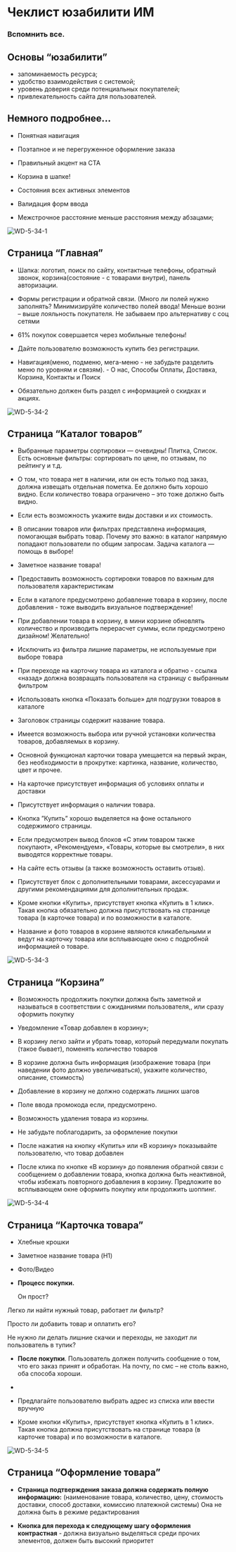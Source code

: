 # Чеклист юзабилити ИМ
### Вспомнить все.

## Основы “юзабилити”

- запоминаемость ресурса;
- удобство взаимодействия с системой;
- уровень доверия среди потенциальных покупателей;
- привлекательность сайта для пользователей.

## Немного подробнее...

- Понятная навигация

- Поэтапное и не перегруженное оформление заказа

- Правильный акцент на CTA

- Корзина в шапке!

- Состояния  всех активных элементов

- Валидация форм ввода

- Межстрочное расстояние меньше расстояния между абзацами;

![WD-5-34-1](/images/2019/05/wd-5-34-1.png)

## Страница “Главная”

- Шапка: логотип, поиск по сайту, контактные телефоны, обратный звонок, корзина(состояние - с товарами внутри), панель авторизации.

- Формы регистрации и обратной связи. (Много ли полей нужно заполнять? Минимизируйте количество полей ввода!  Меньше возни – выше лояльность покупателя. Не забываем про альтернативу с соц сетями

- 61% покупок совершается через мобильные телефоны!

- Дайте пользователю возможность купить без регистрации.

- Навигация(меню,  подменю,  мега-меню - не забудьте разделить меню по уровням и связям).  - О нас, Способы Оплаты, Доставка, Корзина, Контакты и Поиск

- Обязательно должен быть раздел с информацией о скидках и акциях.

![WD-5-34-2](/images/2019/05/wd-5-34-2.png)

## Страница “Каталог товаров”

- Выбранные параметры сортировки — очевидны! Плитка, Список. Есть основные фильтры: сортировать по цене, по отзывам, по рейтингу и т.д.

- О том, что товара нет в наличии, или он есть только под заказ, должна извещать отдельная пометка. Ее должно быть хорошо видно. Если количество товара ограничено – это тоже должно быть видно.

- Если есть возможность укажите виды доставки и их стоимость.

- В описании товаров или фильтрах представлена информация, помогающая выбрать товар. Почему это важно: в каталог напрямую попадают пользователи по общим запросам. Задача каталога — помощь в выборе!

- Заметное название товара!

- Предоставить возможность сортировки товаров по важным для пользователя характеристикам

- Если в каталоге предусмотрено добавление товара в корзину, после добавления - тоже выводить визуальное подтверждение!

- При добавлении товара в корзину, в мини корзине обновлять количество и производить перерасчет суммы, если предусмотрено дизайном! Желательно!

- Исключить из фильтра лишние параметры, не используемые при выборе товара

- При переходе на карточку товара из каталога и обратно - ссылка «назад» должна возвращать пользователя на страницу с выбранным фильтром

- Использовать кнопка «Показать больше» для подгрузки товаров в каталоге

- Заголовок страницы содержит название товара.

- Имеется возможность выбора или ручной установки количества товаров, добавляемых в корзину.

- Основной функционал карточки товара умещается на первый экран, без необходимости в прокрутке: картинка, название, количество, цвет и прочее.

- На карточке присутствует информация об условиях оплаты и доставки

- Присутствует информация о наличии товара.

- Кнопка ”Купить” хорошо выделяется на фоне остального содержимого страницы.

- Если предусмотрен вывод блоков «С этим товаром также покупают», «Рекомендуем», «Товары, которые вы смотрели», в них выводятся корректные товары.

- На сайте есть отзывы (а также возможность оставить отзыв).

- Присутствует блок с дополнительными товарами, аксессуарами и другими рекомендациями для дополнительных продаж.

- Кроме кнопки «Купить», присутствует кнопка «Купить в 1 клик». Такая кнопка обязательно должна присутствовать на странице товара (в карточке товара) и по возможности в каталоге.

- Название и фото товаров в корзине являются кликабельными и ведут на карточку товара или всплывающее окно с подробной информацией о товаре.

![WD-5-34-3](/images/2019/05/wd-5-34-3.png)

## Страница “Корзина”

- Возможность продолжить покупки должна быть заметной и называться в соответствии с ожиданиями пользователя,, или сразу оформить покупку

- Уведомление «Товар добавлен в корзину»;

- В корзину легко зайти и убрать товар, который передумали покупать (такое бывает), поменять количество товаров

- В корзине должна быть информация (изображение товара (при наведении фото должно увеличиваться), укажите количество, описание, стоимость)

- Добавление в корзину не должно содержать лишних шагов

- Поле ввода промокода если, предусмотрено.

- Возможность удаления товара из корзины.

- Не забудьте поблагодарить, за оформление покупки

- После нажатия на кнопку «Купить» или «В корзину» показывайте пользователю, что товар добавлен

- После клика по кнопке «В корзину» до появления обратной связи с сообщением о добавлении товара, кнопка должна быть неактивной, чтобы избежать повторного добавления в корзину. Предложите во всплывающем окне оформить покупку или продолжить шоппинг.

![WD-5-34-4](/images/2019/05/wd-5-34-4.png)

## Страница “Карточка товара”

- Хлебные крошки

- Заметное название товара (H1)

- Фото/Видео

- **Процесс покупки.**

   Он прост?

 Легко ли найти нужный товар, работает ли фильтр?

 Просто ли добавить товар и оплатить его?

 Не нужно ли делать лишние скачки и переходы, не заходит ли пользователь в тупик?

- **После покупки**. Пользователь должен получить сообщение о том, что его заказ принят и обработан. На почту, по смс – не столь важно, оба способа хороши.
-
- Предлагайте пользователю выбрать адрес из списка или ввести вручную

- Кроме кнопки «Купить», присутствует кнопка «Купить в 1 клик».
 Такая кнопка должна присутствовать на странице товара
 (в карточке товара) и по возможности в каталоге.

![WD-5-34-5](/images/2019/05/wd-5-34-5.png)

## Страница “Оформление товара”

- **Страница подтверждения заказа должна содержать полную информацию:**
 (наименование товара, количество, цену, стоимость доставки, способ доставки, комиссию платежной системы)
 Она не должна быть в режиме редактирования

- **Кнопка для перехода к следующему шагу оформления контрастная** - должна визуально выделяться среди прочих элементов, должен быть высокий приоритет

